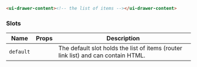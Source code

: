 ```html
<ui-drawer-content><!-- the list of items --></ui-drawer-content>
```

### Slots

| Name      | Props | Description                                                                       |
| --------- | ----- | --------------------------------------------------------------------------------- |
| `default` |       | The default slot holds the list of items (router link list) and can contain HTML. |
